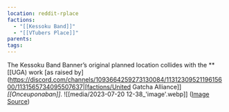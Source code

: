 ```yaml
---
location: reddit-rplace
factions:
  - "[[Kessoku Band]]"
  - "[[VTubers Place]]"
parents: 
tags: 
---
```

The Kessoku Band Banner’s original planned location collides with the **[[UGA) work [as raised by](https://discord.com/channels/1093664259273130084/1131230952119615600/1131565734095507637|[factions/United Gatcha Alliance]] *[[Onceuponaban]]*.
![[media/2023-07-20 12-38_'image'.webp]]
([Image Source](https://discord.com/channels/1093664259273130084/1131230952119615600/1131565734095507637))

